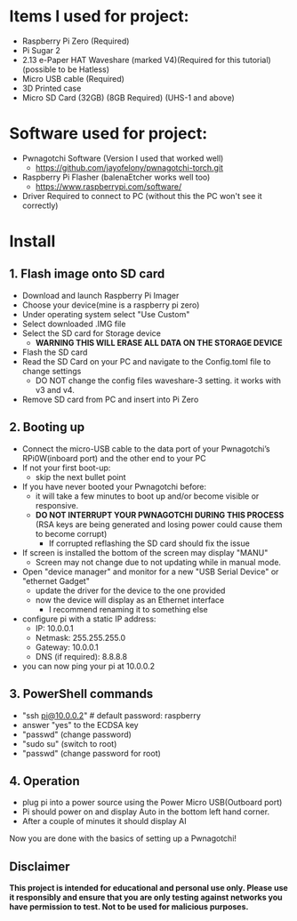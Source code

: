 # Items I used for project:

  - Raspberry Pi Zero (Required)
  - Pi Sugar 2
  - 2.13 e-Paper HAT Waveshare (marked V4)(Required for this tutorial)(possible to be Hatless) 
  - Micro USB cable (Required)
  - 3D Printed case
  - Micro SD Card (32GB) (8GB Required) (UHS-1 and above)

# Software used for project:
 - Pwnagotchi Software (Version I used that worked well)
    - https://github.com/jayofelony/pwnagotchi-torch.git
  - Raspberry Pi Flasher (balenaEtcher works well too)
    - https://www.raspberrypi.com/software/
  - Driver Required to connect to PC (without this the PC won't see it correctly)

# Install

## 1. Flash image onto SD card
  - Download and launch Raspberry Pi Imager 
  - Choose your device(mine is a raspberry pi zero)
  - Under operating system select "Use Custom"
  - Select downloaded .IMG file
  - Select the SD card for Storage device
      - **WARNING THIS WILL ERASE ALL DATA ON THE STORAGE DEVICE**
  - Flash the SD card
  - Read the SD Card on your PC and navigate to the Config.toml file to change settings
      - DO NOT change the config files waveshare-3 setting. it works with v3 and v4.
  - Remove SD card from PC and insert into Pi Zero 

## 2. Booting up
  - Connect the micro-USB cable to the data port of your Pwnagotchi’s RPi0W(inboard port) and the other end to your PC
  - If not your first boot-up:
      - skip the next bullet point
  - If you have never booted your Pwnagotchi before:
      - it will take a few minutes to boot up and/or become visible or responsive.
      - **DO NOT INTERRUPT YOUR PWNAGOTCHI DURING THIS PROCESS** (RSA keys are being generated and losing power could cause them to become corrupt)
          - If corrupted reflashing the SD card should fix the issue
  - If screen is installed the bottom of the screen may display "MANU"
      - Screen may not change due to not updating while in manual mode.
  - Open "device manager" and monitor for a new "USB Serial Device" or "ethernet Gadget"
      - update the driver for the device to the one provided
      - now the device will display as an Ethernet interface
          - I recommend renaming it to something else
  - configure pi with a static IP address:
      - IP: 10.0.0.1
      - Netmask: 255.255.255.0
      - Gateway: 10.0.0.1
      - DNS (if required): 8.8.8.8
  - you can now ping your pi at 10.0.0.2

## 3. PowerShell commands
  - "ssh pi@10.0.0.2" # default password: raspberry
  - answer "yes" to the ECDSA key
  - "passwd" (change password)
  - "sudo su" (switch to root)
  - "passwd" (change password for root)

## 4. Operation
  - plug pi into a power source using the Power Micro USB(Outboard port)
  - Pi should power on and display Auto in the bottom left hand corner.
  - After a couple of minutes it should display AI

Now you are done with the basics of setting up a Pwnagotchi!

## Disclaimer

**This project is intended for educational and personal use only. Please use it responsibly and ensure that you are only testing against networks you have permission to test. Not to be used for malicious purposes.**
